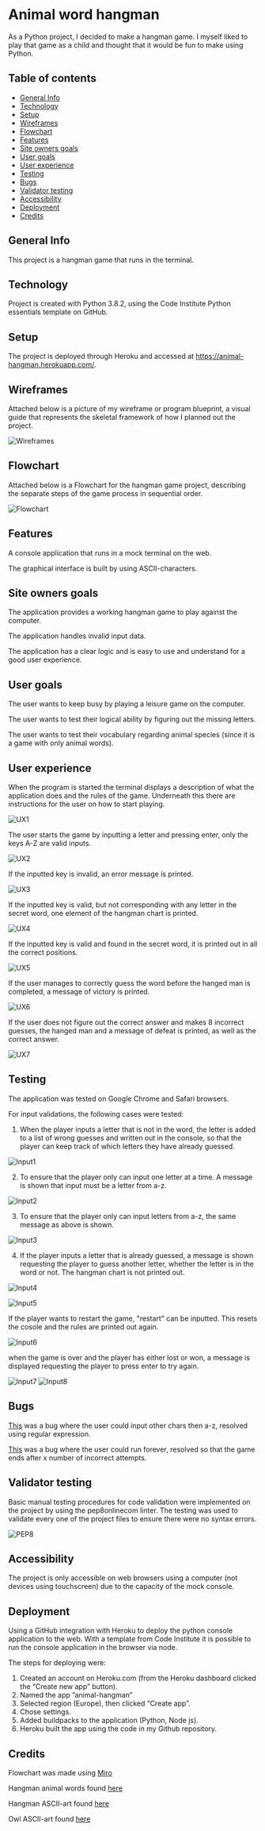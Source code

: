 # Animal word hangman 

As a Python project, I decided to make a hangman game. I myself liked to play that game as a child and thought that it would be fun to make using Python. 

## Table of contents

* [General Info](https://github.com/jossansik/portfolio-project3-hangman-game#General-Info)
* [Technology](https://github.com/jossansik/portfolio-project3-hangman-game#Technology)
* [Setup](https://github.com/jossansik/portfolio-project3-hangman-game#Setup)
* [Wireframes](https://github.com/jossansik/portfolio-project3-hangman-game#Wireframes)
* [Flowchart](https://github.com/jossansik/portfolio-project3-hangman-game#Flowchart)
* [Features](https://github.com/jossansik/portfolio-project3-hangman-game#Features)
* [Site owners goals](https://github.com/jossansik/portfolio-project3-hangman-game#Site-owners-goals)
* [User goals](https://github.com/jossansik/portfolio-project3-hangman-game#User-goals)
* [User experience](https://github.com/jossansik/portfolio-project3-hangman-game#User-experience)
* [Testing](https://github.com/jossansik/portfolio-project3-hangman-game#Testing)
* [Bugs](https://github.com/jossansik/portfolio-project3-hangman-game#Bugs)
* [Validator testing](https://github.com/jossansik/portfolio-project3-hangman-game#Validator-testing)
* [Accessibility](https://github.com/jossansik/portfolio-project3-hangman-game#Accessibility)
* [Deployment](https://github.com/jossansik/portfolio-project3-hangman-game#Deployment)
* [Credits](https://github.com/jossansik/portfolio-project3-hangman-game#Credits)

## General Info

This project is a hangman game that runs in the terminal. 

## Technology

Project is created with Python 3.8.2, using the Code Institute Python essentials template on GitHub.

## Setup
The project is deployed through Heroku and accessed at  https://animal-hangman.herokuapp.com/.

## Wireframes

Attached below is a picture of my wireframe or program blueprint, a visual guide that represents the skeletal framework of how I planned out the project.

![Wireframes](screenshots/wireframes.png)

## Flowchart

Attached below is a Flowchart for the hangman game project, describing the separate steps of the game process in sequential order.

![Flowchart](screenshots/flowchart.png)

## Features

A console application that runs in a mock terminal on the web. 

The graphical interface is built by using ASCII-characters.

## Site owners goals

The application provides a working hangman game to play against the computer. 

The application handles invalid input data. 

The application has a clear logic and is easy to use and understand for a good user experience.

## User goals

The user wants to keep busy by playing a leisure game on the computer.

The user wants to test their logical ability by figuring out the missing letters.

The user wants to test their vocabulary regarding animal species (since it is a game with only animal words).

## User experience

When the program is started the terminal displays a description of what the application does and the rules of the game. Underneath this there are instructions for the user on how to start playing. 

![UX1](screenshots/UX1.png)

The user starts the game by inputting a letter and pressing enter, only the keys A-Z are valid inputs.

![UX2](screenshots/UX2.png)

If the inputted key is invalid, an error message is printed.

![UX3](screenshots/UX3.png)

If the inputted key is valid, but not corresponding with any letter in the secret word, one element of the hangman chart is printed.

![UX4](screenshots/UX4.png)

If the inputted key is valid and found in the secret word, it is printed out in all the correct positions.

![UX5](screenshots/UX5.png)

If the user manages to correctly guess the word before the hanged man is completed, a message of victory is printed.

![UX6](screenshots/UX6.png)

If the user does not figure out the correct answer and makes 8 incorrect guesses, the hanged man and a message of defeat is printed, as well as the correct answer.

![UX7](screenshots/UX7.png)


## Testing

The application was tested on Google Chrome and Safari browsers.

For input validations, the following cases were tested:

1. When the player inputs a letter that is not in the word, the letter is added to a list of wrong guesses and written out in the console, so that the player can keep track of which letters they have already guessed.

![Input1](screenshots/wrong_guesses.png)

2. To ensure that the player only can input one letter at a time. A message is shown that input must be a letter from a-z.

![Input2](screenshots/testing_input1.png)

3. To ensure that the player only can input letters from a-z, the same message as above is shown.

![Input3](screenshots/testing_input2.png)

4. If the player inputs a letter that is already guessed, a message is shown requesting the player to guess another letter, whether the letter is in the word or not. The hangman chart is not printed out.

![Input4](screenshots/already_guessed2.png)

![Input5](screenshots/already_guessed.png)

If the player wants to restart the game, "restart" can be inputted. This resets the cosole and the rules are printed out again.

![Input6](screenshots/restart.png)

when the game is over and the player has either lost or won, a message is displayed requesting the player to press enter to try again.

![Input7](screenshots/try_again.png)
![Input8](screenshots/try_again2.png)

## Bugs

[This](https://github.com/jossansik/portfolio-project3-hangman-game/commit/646d8135d4404bff28bc00e7324164b9438d9a1f) was a bug where the user could input other chars then a-z, resolved using regular expression.

[This](https://github.com/jossansik/portfolio-project3-hangman-game/commit/80820d7996a8c05c33a3b1dd6ba205a071052425) was a bug where the user could run forever, resolved so that the game ends after x number of incorrect attempts.

## Validator testing

Basic manual testing procedures for code validation were implemented on the project by using the pep8onlinecom linter. The testing was used to validate every one of the project files to ensure there were no syntax errors.

![PEP8](screenshots/PEP8_validation.png)

## Accessibility

The project is only accessible on web browsers using a computer (not devices using touchscreen) due to the capacity of the mock console.

## Deployment

Using a GitHub integration with Heroku to deploy the python console application to the web. With a template from Code Institute it is possible to run the console application in the browser via node.

The steps for deploying were:

1. Created an account on Heroku.com (from the Heroku dashboard clicked the “Create new app” button).
2. Named the app ”animal-hangman”
3. Selected region (Europe), then clicked “Create app”. 
4. Chose settings. 
5. Added buildpacks to the application (Python, Node js).  
6. Heroku built the app using the code in my Github repository.

## Credits

Flowchart was made using [Miro](https://miro.com/)

Hangman animal words found [here](https://gist.github.com/chrishorton/8510732aa9a80a03c829b09f12e20d9c)

Hangman ASCII-art found [here](http://www.fssnip.net/mO/title/Hangman)

Owl ASCII-art found [here](http://web-owls.com/2006/07/07/ascii-owls/)